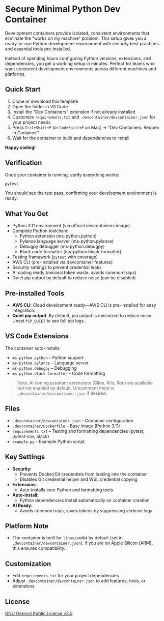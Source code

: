# Secure Minimal Python Dev Container

Development containers provide isolated, consistent environments that eliminate the "works on my machine" problem. This setup gives you a ready-to-use Python development environment with security best practices and essential tools pre-installed.

Instead of spending hours configuring Python versions, extensions, and dependencies, you get a working setup in minutes. Perfect for teams who want consistent development environments across different machines and platforms.

## Quick Start

1. Clone or download this template
2. Open the folder in VS Code
3. Install the "Dev Containers" extension if not already installed
4. Customize `requirements.txt` and `.devcontainer/devcontainer.json` for your project needs
5. Press `Ctrl+Shift+P` (or `Cmd+Shift+P` on Mac) → "Dev Containers: Reopen in Container"
6. Wait for the container to build and dependencies to install

**Happy coding!**

## Verification

Once your container is running, verify everything works:

```bash
pytest
```

You should see the test pass, confirming your development environment is ready.

## What You Get

- Python 3.11 environment (via official devcontainers image)
- Complete Python toolchain:
  - Python extension (ms-python.python)
  - Pylance language server (ms-python.pylance)
  - Debugpy debugger (ms-python.debugpy)
  - Black code formatter (ms-python.black-formatter)
- Testing framework (`pytest` with coverage)
- AWS CLI (pre-installed via devcontainer features)
- Security settings to prevent credential leaks
- AI coding ready (minimal token waste, avoids common traps)
- Quiet pip output by default to reduce noise (can be disabled)

## Pre-installed Tools

- **AWS CLI**: Cloud development ready—AWS CLI is pre-installed for easy integration.
- **Quiet pip output**: By default, pip output is minimized to reduce noise. Unset `PIP_QUIET` to see full pip logs.

## VS Code Extensions

The container auto-installs:
- `ms-python.python` – Python support
- `ms-python.pylance` – Language server
- `ms-python.debugpy` – Debugging
- `ms-python.black-formatter` – Code formatting

> Note: AI coding assistant extensions (Cline, Kilo, Roo) are available but not enabled by default. Uncomment them in `.devcontainer/devcontainer.json` if desired.

## Files

- `.devcontainer/devcontainer.json` – Container configuration
- `.devcontainer/Dockerfile` – Base image (Python 3.11)
- `requirements.txt` – Testing and formatting dependencies (pytest, pytest-cov, black)
- `example.py` – Example Python script

## Key Settings

- **Security**:
  - Prevents Docker/Git credentials from leaking into the container
  - Disables Git credential helper and WSL credential copying
- **Extensions**:
  - Auto-installs core Python and formatting tools
- **Auto-install**:
  - Python dependencies install automatically on container creation
- **AI Ready**:
  - Avoids common traps, saves tokens by suppressing verbose logs

## Platform Note

- The container is built for `linux/amd64` by default (set in `.devcontainer/devcontainer.json`). If you are on Apple Silicon (ARM), this ensures compatibility.

## Customization

- Edit `requirements.txt` for your project dependencies
- Adjust `.devcontainer/devcontainer.json` to add features, tools, or extensions

## License

[GNU General Public License v3.0](LICENSE)
